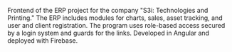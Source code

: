 Frontend of the ERP project for the company "S3i: Technologies and Printing." The ERP includes modules for charts, sales, asset tracking, and user and client registration. 
The program uses role-based access secured by a login system and guards for the links. Developed in Angular and deployed with Firebase.
